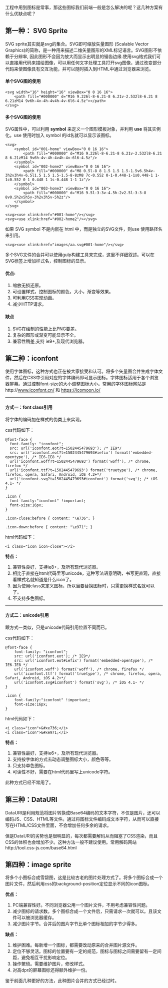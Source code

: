 工程中用到图标是常事，那这些图标我们前端一般是怎么解决的呢？这几种方案有什么优缺点呢？

## 第一种： SVG Sprite

SVG sprite其实就是svg的集合。SVG即可缩放矢量图形 (Scalable Vector Graphics)的简称，是一种用来描述二维矢量图形的XML标记语言。SVG图形不依赖于分辨率, 因此图形不会因为放大而显示出明显的锯齿边缘.使用svg格式我们可以直接用代码来描绘图像，可以用任何文字处理工具打开svg图像，通过改变部分代码来使图像具有交互功能，并可以随时插入到HTML中通过浏览器来浏览。

#### 单个SVG图的使用

```
<svg width="16" height="16" viewBox="0 0 16 16">
    <path fill="#000000" d="M16 9.226l-8-6.21-8 6.21v-2.532l8-6.21 8 6.21zM14 9v6h-4v-4h-4v4h-4v-6l6-4.5z"></path>
</svg>
```

#### 多个SVG图的使用

SVG属性中，可以利用 **symbol** 来定义一个图形模板对象，并利用 **use** 将其实例化。use 使用时加入 symbol 的id名就可以显示该图标。

~~~
<svg>
    <symbol id="001-home" viewBox="0 0 16 16">
        <path fill="#000000" d="M16 9.226l-8-6.21-8 6.21v-2.532l8-6.21 8 6.21zM14 9v6h-4v-4h-4v4h-4v-6l6-4.5z"/>
    </symbol>
    <symbol id="002-home2" viewBox="0 0 16 16">
        <path fill="#000000" d="M8 0.5l-8 8 1.5 1.5 1.5-1.5v6.5h4v-3h2v3h4v-6.5l1.5 1.5 1.5-1.5-8-8zM8 7c-0.552 0-1-0.448-1-1s0.448-1 1-1c0.552 0 1 0.448 1 1s-0.448 1-1 1z"/>
    </symbol>
    <symbol id="003-home3" viewBox="0 0 16 16">
        <path fill="#000000" d="M16 9.5l-3-3v-4.5h-2v2.5l-3-3-8 8v0.5h2v5h5v-3h2v3h5v-5h2z"/>
    </symbol>
</svg>

<svg><use xlink:href="#001-home"/></svg>
<svg><use xlink:href="#002-home2"/></svg>
~~~

如果 SVG symbol 不是内嵌在 html 中，而是独立的SVG文件，则use 使用路径名来引用。

```
<svg><use xlink:href="images/aa.svg#001-home"/></svg>
```

多个SVG文件的合并可以使用gulp构建工具来完成，这里不详细叙述。可以在SVG标签上增加样式名，控制图标的显示。

#### 优点:
1. 缩放无损还原。
2. 可设置样式，控制图标的颜色，大小，渐变等效果。
3. 可利用CSS实现动画。
4. 减少HTTP请求。


#### 缺点
1. SVG在绘制的性能上比PNG要差。
2. 复杂的图形或渐变可能显示不全。
3. 兼容性稍差,支持 ie9+,及现代浏览器。


## 第二种：iconfont

使用字体图标，这种方式也正在被大家接受和认可。将多个矢量图合并生成字体文件，然后在CSS中引用对应的字体编码即可显示图标。字体图标适用于各个浏览器屏幕。通过控制font-size的大小调整图标大小。常用的字体图标网站是http://www.iconfont.cn/ 和 https://icomoon.io/

-------

#### 方式一：font class引用

将字体的编码加在样式的伪类上来实现。

css代码如下：

```
@font-face {
  font-family: "iconfont";
  src: url('iconfont.eot?t=1502445479693'); /* IE9*/
  src: url('iconfont.eot?t=1502445479693#iefix') format('embedded-opentype'), /* IE6-IE8 */
  url('iconfont.woff?t=1502445479693') format('woff'), /* chrome, firefox */
  url('iconfont.ttf?t=1502445479693') format('truetype'), /* chrome, firefox, opera, Safari, Android, iOS 4.2+*/
  url('iconfont.svg?t=1502445479693#iconfont') format('svg'); /* iOS 4.1- */
}

.icon {
  font-family:"iconfont" !important;
  font-size:16px;
}

.icon-close:before { content: "\e736"; }

.icon-down:before { content: "\e971"; }
```

html代码如下：

```
<i class="icon icon-close"></i>
```

**特点：**
1. 兼容性良好，支持ie8+，及所有现代浏览器。
2. 相比于直接在html代码里写unicode，这种写法语意明确，书写更直观，直接看样式名就知道是什么icon了。
3. 因为使用class来定义图标，所以当要替换图标时，只需更换样式名就可以了。
4. 不支持多色图标。

-------

#### 方式二：unicode引用
跟方式一类似，只是unicode代码引用位置不同而已。

css代码如下：

```
@font-face {
    font-family: "iconfont";
    src: url('iconfont.eot'); /* IE9*/
    src: url('iconfont.eot#iefix') format('embedded-opentype'), /* IE6-IE8 */
    url('iconfont.woff') format('woff'), /* chrome, firefox */
    url('iconfont.ttf') format('truetype'), /* chrome, firefox, opera, Safari, Android, iOS 4.2+*/
    url('iconfont.svg#iconfont') format('svg'); /* iOS 4.1- */
}

.icon {
    font-family:"iconfont" !important;
    font-size:16px;
}
```

html代码如下：

```
<i class="icon">&#xe736;</i>
<i class="icon">&#xe971;</i>
```

**特点：**
1. 兼容性最好，支持ie6+，及所有现代浏览器。
2. 支持按字体的方式去动态调整图标大小，颜色等等。
3. 只支持单色图标。
4. 可读性不好，需要在html代码里写上unicode字符。

此种方式已经不常用了。

## 第三种：DataURI

DataURI是利用规范将图片转换成Base64编码的文本字符，不仅是图片，还可以编码JS、CSS、HTML等文件。通过将图标文件编码成文本字符，从而可以直接写在HTML/CSS文件里面，不会增加任何多余的请求。

但是DataURI的劣势也是很明显的，每次都需要解码从而阻塞了CSS渲染，而且CSS的体积也会增加不少。这种方法一般不建议使用。常用解码网站http://tool.css-js.com/base64.html


## 第四种：image sprite
将多个小图标合成雪碧图，这是比较古老的图片处理方式了。将多个图标合成一个图片文件，然后利用css的background-position定位显示不同的icon图标。

**优点：**
1. PC端兼容性好。不同浏览器公用一个图片文件，不用考虑兼容性问题。
2. 减少图标的请求数。多个图标合成一个文件后，只需请求一次就可以。且该文件可以被浏览器缓存。
3. 减少图片字节。合并后的图片字节比单个图标相加的字节少得多。

**缺点：**
1. 维护困难。每新增一个图标，都需要改动原来的合并图片源文件。
2. 定位不够灵活。图标的位置要有一定的规范，图标与图标之间需要留有一定间距，避免相互干扰影响定位。
3. 操作繁琐。需要维护图片，修改样式。
4. 对高dpr的屏幕图标还得额外维护一份。

鉴于前面几种更好的方法，此种图片合并的方式已经过时。
